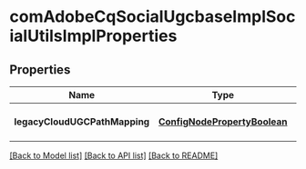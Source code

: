# comAdobeCqSocialUgcbaseImplSocialUtilsImplProperties

## Properties
Name | Type | Description | Notes
------------ | ------------- | ------------- | -------------
**legacyCloudUGCPathMapping** | [**ConfigNodePropertyBoolean**](ConfigNodePropertyBoolean.md) |  | [optional] [default to null]

[[Back to Model list]](../README.md#documentation-for-models) [[Back to API list]](../README.md#documentation-for-api-endpoints) [[Back to README]](../README.md)


